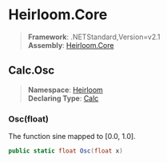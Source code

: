 # Heirloom.Core

> **Framework**: .NETStandard,Version=v2.1  
> **Assembly**: [Heirloom.Core][0]  

## Calc.Osc

> **Namespace**: [Heirloom][0]  
> **Declaring Type**: [Calc][1]  

### Osc(float)

The function sine mapped to [0.0, 1.0].

```cs
public static float Osc(float x)
```

[0]: ../../../Heirloom.Core.md
[1]: ../Calc.md
